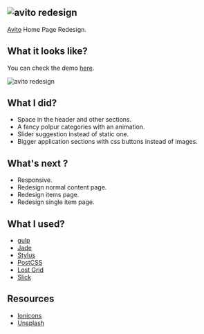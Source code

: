 ![avito redesign](https://d3dr1ze7164817.cloudfront.net/items/0C1O0R3G193Y2D210z08/brand.png?X-CloudApp-Visitor-Id=1216728&v=d79499f1)
---

[Avito](http://www.avito.ma) Home Page Redesign.

## What it looks like?
You can check the demo [here](#).

![avito redesign](https://d3dr1ze7164817.cloudfront.net/items/2w000u15041k3a0Y1s1J/avito-redesign.png?X-CloudApp-Visitor-Id=1216728&v=23750f29)



## What I did?
* Space in the header and other sections.
* A fancy polpur categories with an animation.
* Slider suggestion instead of static one.
* Bigger application sections with css buttons instead of images.


## What's next ?
* Responsive.
* Redesign normal content page.
* Redesign items page.
* Redesign single item page.


## What I used?
* [gulp](http://gulpjs.com/)
* [Jade](https://pugjs.org/api/getting-started.html)
* [Stylus](http://stylus-lang.com)
* [PostCSS](http://postcss.org)
* [Lost Grid](https://github.com/peterramsing/lost)
* [Slick](http://kenwheeler.github.io/slick/)



## Resources
* [Ionicons](http://ionicons.com)
* [Unsplash](https://unsplash.com)